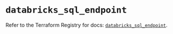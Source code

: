 # `databricks_sql_endpoint`

Refer to the Terraform Registry for docs: [`databricks_sql_endpoint`](https://registry.terraform.io/providers/databricks/databricks/1.54.0/docs/resources/sql_endpoint).
